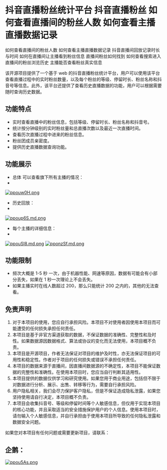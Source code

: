 # 抖音直播粉丝统计平台 抖音直播粉丝 如何查看直播间的粉丝人数 如何查看主播直播数据记录 

如何查看直播间的粉丝人数
如何查看主播直播数据记录
抖音直播间回放记录时长与时间
如何在直播间让主播看到粉丝信息
直播间粉丝如何找到
如何查看搜索进入直播间的粉丝浏览历史
主播能否查看粉丝真实信息 

该开源项目提供了一个基于 web 的抖音直播粉丝统计平台，用户可以使用该平台查看直播过程中的实时粉丝数量，以及每个粉丝的等级、停留时长、粉丝名称和抖音号等信息。此外，该平台还提供了查看历史直播数据的功能，用户可以根据需要随时查询历史数据。


## 功能特点

- 实时查看直播中的粉丝信息，包括等级、停留时长、粉丝名称和抖音号。
- 统计按分钟级别的实时粉丝量和总直播次数以及最近一次直播时间。
- 查看历次直播过程中进来的粉丝信息。
- 粉丝团成员亲密度。
- 提供历史直播数据查询功能。

## 功能展示

- 总体 可以查看旗下所有主播的情况：
- 
[![ppouw0H.png](https://s1.ax1x.com/2023/04/06/ppouw0H.png)](https://imgse.com/i/ppouw0H)

- 历史回放：
- 
[![ppoup6S.md.png](https://s1.ax1x.com/2023/04/06/ppoup6S.md.png)](https://imgse.com/i/ppoup6S)

- 每个主播的详细信息：
- 
[![ppouSl8.md.png](https://s1.ax1x.com/2023/04/06/ppouSl8.md.png)](https://imgse.com/i/ppouSl8)
[![pponzSf.md.png](https://s1.ax1x.com/2023/04/06/pponzSf.md.png)](https://imgse.com/i/pponzSf)


## 功能限制

- 频次大概是 1-5 秒 一次，由于机器性能、网速等原因，数据有可能会有小部分丢失，如果在 1 秒一次理论上不会丢失。
- 如果主播实时在线人数超过 200，那么只能统计 200 之内的，其他的无法查看。

## 免责声明

1. 对于本项目的使用，您应自行承担风险。本项目不对使用者因使用本项目而可能遭受的任何损失承担任何责任。
2. 本项目是基于非官方渠道获取的数据，不保证数据的准确性、完整性和及时性。如果数据源因数据格式、算法或协议的变化而无法使用，本项目概不负责。
3. 本项目是开源项目，作者无法保证对项目的维护及时性，亦无法保证项目的可用性和稳定性。作者对于项目的任何损失或错误不承担任何责任。
4. 本项目的数据来源于直播间，因直播间数据源的不确定性，本项目不能保证数据的完整性和准确性。在使用本项目时，您应当自行判断其适用性。
5. 本项目提供的数据仅供学习和研究使用。如果您用于商业用途，包括但不限于对数据进行分析、展示、出售、转移等行为，需要自行承担风险。
6. 用户隐私相关，我们会尽力保护客户隐私，但是不保证造成隐私泄露，如果您坚持使用请自行决定，本项目概不负责。
7. 本项目会收集抖音号、等级和停留时间等个人敏感信息，但仅用于实现本项目的核心功能，并且采取适当的安全措施保护用户的个人信息。使用本项目时，请勿输入个人敏感信息，并自行承担由于使用本项目所导致的任何隐私泄露和数据安全问题。

如果您对本项目有任何问题或需要更新项目，请联系：
## 企鹅：
[![ppou5As.png](https://s1.ax1x.com/2023/04/06/ppou5As.png)](https://imgse.com/i/ppou5As)
